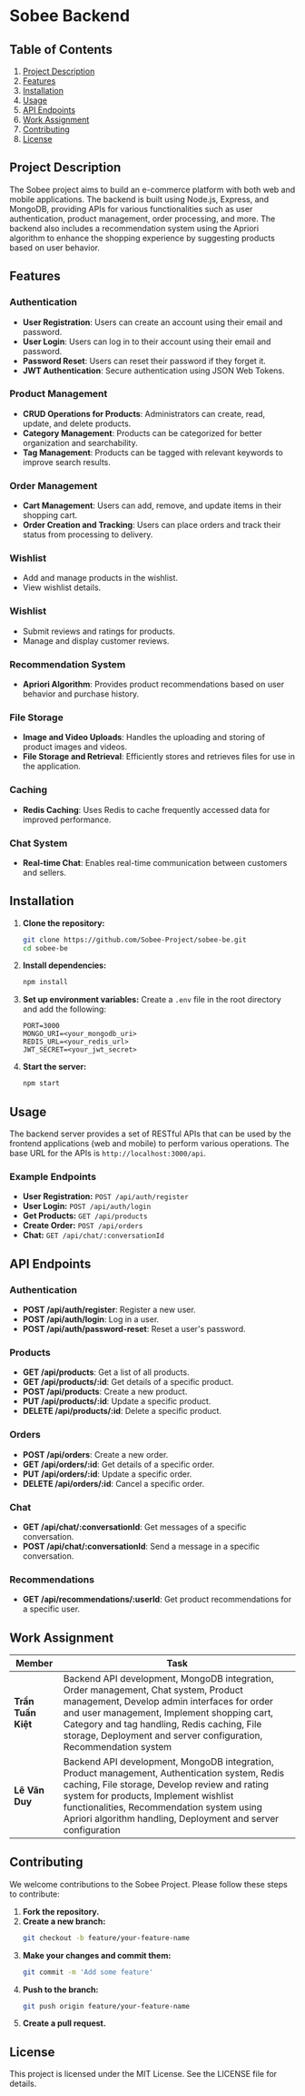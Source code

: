 # Sobee Backend

## Table of Contents

1. [Project Description](#project-description)
2. [Features](#features)
3. [Installation](#installation)
4. [Usage](#usage)
5. [API Endpoints](#api-endpoints)
6. [Work Assignment](#work-assignment)
7. [Contributing](#contributing)
8. [License](#license)

## Project Description

The Sobee project aims to build an e-commerce platform with both web and mobile applications. The backend is built using Node.js, Express, and MongoDB, providing APIs for various functionalities such as user authentication, product management, order processing, and more. The backend also includes a recommendation system using the Apriori algorithm to enhance the shopping experience by suggesting products based on user behavior.

## Features

### Authentication

- **User Registration**: Users can create an account using their email and password.
- **User Login**: Users can log in to their account using their email and password.
- **Password Reset**: Users can reset their password if they forget it.
- **JWT Authentication**: Secure authentication using JSON Web Tokens.

### Product Management

- **CRUD Operations for Products**: Administrators can create, read, update, and delete products.
- **Category Management**: Products can be categorized for better organization and searchability.
- **Tag Management**: Products can be tagged with relevant keywords to improve search results.

### Order Management

- **Cart Management**: Users can add, remove, and update items in their shopping cart.
- **Order Creation and Tracking**: Users can place orders and track their status from processing to delivery.

### Wishlist

- Add and manage products in the wishlist.
- View wishlist details.

### Wishlist

- Submit reviews and ratings for products.
- Manage and display customer reviews.

### Recommendation System

- **Apriori Algorithm**: Provides product recommendations based on user behavior and purchase history.

### File Storage

- **Image and Video Uploads**: Handles the uploading and storing of product images and videos.
- **File Storage and Retrieval**: Efficiently stores and retrieves files for use in the application.

### Caching

- **Redis Caching**: Uses Redis to cache frequently accessed data for improved performance.

### Chat System

- **Real-time Chat**: Enables real-time communication between customers and sellers.

## Installation

1. **Clone the repository:**

   ```bash
   git clone https://github.com/Sobee-Project/sobee-be.git
   cd sobee-be
   ```

2. **Install dependencies:**

   ```bash
   npm install
   ```

3. **Set up environment variables:**
   Create a `.env` file in the root directory and add the following:

   ```env
   PORT=3000
   MONGO_URI=<your_mongodb_uri>
   REDIS_URL=<your_redis_url>
   JWT_SECRET=<your_jwt_secret>
   ```

4. **Start the server:**
   ```bash
   npm start
   ```

## Usage

The backend server provides a set of RESTful APIs that can be used by the frontend applications (web and mobile) to perform various operations. The base URL for the APIs is `http://localhost:3000/api`.

### Example Endpoints

- **User Registration:** `POST /api/auth/register`
- **User Login:** `POST /api/auth/login`
- **Get Products:** `GET /api/products`
- **Create Order:** `POST /api/orders`
- **Chat:** `GET /api/chat/:conversationId`

## API Endpoints

### Authentication

- **POST /api/auth/register**: Register a new user.
- **POST /api/auth/login**: Log in a user.
- **POST /api/auth/password-reset**: Reset a user's password.

### Products

- **GET /api/products**: Get a list of all products.
- **GET /api/products/:id**: Get details of a specific product.
- **POST /api/products**: Create a new product.
- **PUT /api/products/:id**: Update a specific product.
- **DELETE /api/products/:id**: Delete a specific product.

### Orders

- **POST /api/orders**: Create a new order.
- **GET /api/orders/:id**: Get details of a specific order.
- **PUT /api/orders/:id**: Update a specific order.
- **DELETE /api/orders/:id**: Cancel a specific order.

### Chat

- **GET /api/chat/:conversationId**: Get messages of a specific conversation.
- **POST /api/chat/:conversationId**: Send a message in a specific conversation.

### Recommendations

- **GET /api/recommendations/:userId**: Get product recommendations for a specific user.

## Work Assignment

| Member             | Task                                                                                                                                                                                                                                                                                                 |
| ------------------ | ---------------------------------------------------------------------------------------------------------------------------------------------------------------------------------------------------------------------------------------------------------------------------------------------------- |
| **Trần Tuấn Kiệt** | Backend API development, MongoDB integration, Order management, Chat system, Product management, Develop admin interfaces for order and user management, Implement shopping cart, Category and tag handling, Redis caching, File storage, Deployment and server configuration, Recommendation system |
| **Lê Văn Duy**     | Backend API development, MongoDB integration, Product management, Authentication system, Redis caching, File storage, Develop review and rating system for products, Implement wishlist functionalities, Recommendation system using Apriori algorithm handling, Deployment and server configuration |

## Contributing

We welcome contributions to the Sobee Project. Please follow these steps to contribute:

1. **Fork the repository.**
2. **Create a new branch:**
   ```bash
   git checkout -b feature/your-feature-name
   ```
3. **Make your changes and commit them:**
   ```bash
   git commit -m 'Add some feature'
   ```
4. **Push to the branch:**
   ```bash
   git push origin feature/your-feature-name
   ```
5. **Create a pull request.**

## License

This project is licensed under the MIT License. See the LICENSE file for details.

